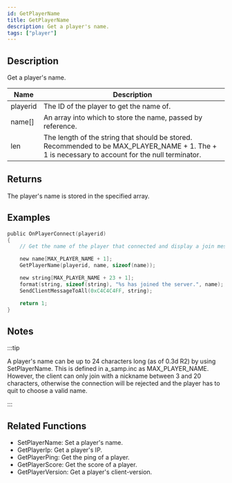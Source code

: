 ```yaml
---
id: GetPlayerName
title: GetPlayerName
description: Get a player's name.
tags: ["player"]
---
```


## Description

Get a player's name.

| Name     | Description                                                                                                                                     |
| -------- | ----------------------------------------------------------------------------------------------------------------------------------------------- |
| playerid | The ID of the player to get the name of.                                                                                                        |
| name[]   | An array into which to store the name, passed by reference.                                                                                     |
| len      | The length of the string that should be stored. Recommended to be MAX_PLAYER_NAME + 1. The + 1 is necessary to account for the null terminator. |

## Returns

The player's name is stored in the specified array.

## Examples

```c
public OnPlayerConnect(playerid)
{
    // Get the name of the player that connected and display a join message to other players

    new name[MAX_PLAYER_NAME + 1];
    GetPlayerName(playerid, name, sizeof(name));

    new string[MAX_PLAYER_NAME + 23 + 1];
    format(string, sizeof(string), "%s has joined the server.", name);
    SendClientMessageToAll(0xC4C4C4FF, string);

    return 1;
}
```

## Notes

:::tip

A player's name can be up to 24 characters long (as of 0.3d R2) by using SetPlayerName.
This is defined in a_samp.inc as MAX_PLAYER_NAME.
However, the client can only join with a nickname between 3 and 20 characters, otherwise the connection will be rejected and the player has to quit to choose a valid name.

:::

## Related Functions

- SetPlayerName: Set a player's name.
- GetPlayerIp: Get a player's IP.
- GetPlayerPing: Get the ping of a player.
- GetPlayerScore: Get the score of a player.
- GetPlayerVersion: Get a player's client-version.
